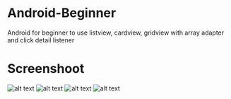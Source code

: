 # Android-Beginner
Android for beginner to use listview, cardview, gridview with array adapter and click detail listener

# Screenshoot
![alt text](https://raw.githubusercontent.com/didik-maulana/AndroidBeginner/master/screenshoot/1.jpg)
![alt text](https://raw.githubusercontent.com/didik-maulana/AndroidBeginner/master/screenshoot/2.jpg)
![alt text](https://raw.githubusercontent.com/didik-maulana/AndroidBeginner/master/screenshoot/3.jpg)
![alt text](https://raw.githubusercontent.com/didik-maulana/AndroidBeginner/master/screenshoot/4.jpg)
